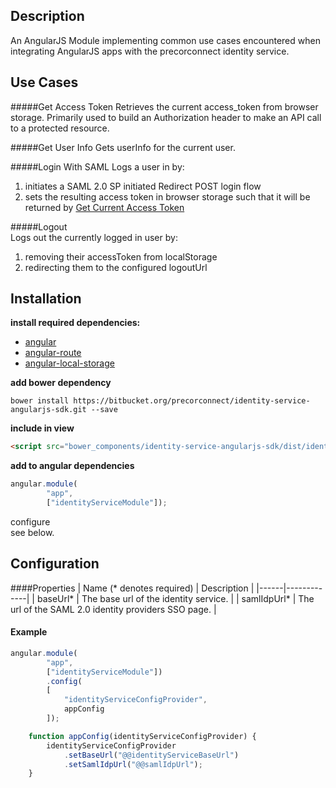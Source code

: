## Description
An AngularJS Module implementing common use cases encountered when integrating AngularJS apps
 with the precorconnect identity service.

## Use Cases
#####Get Access Token
Retrieves the current access_token from browser storage. Primarily used to build an 
Authorization header to make an API call to a protected resource.   

#####Get User Info
Gets userInfo for the current user.

#####Login With SAML
Logs a user in by:  
1.  initiates a SAML 2.0 SP initiated Redirect POST login flow  
2.  sets the resulting access token in browser storage such that it will be returned 
by [Get Current Access Token](#GetCurrentAccessToken)

#####Logout  
Logs out the currently logged in user by:  
1.  removing their accessToken from localStorage  
2.  redirecting them to the configured logoutUrl

## Installation  

**install required dependencies:**  
-  [angular](https://angularjs.org/)  
-  [angular-route](https://github.com/angular/bower-angular-route)  
-  [angular-local-storage](https://github.com/grevory/angular-local-storage)

**add bower dependency**  

```shell
bower install https://bitbucket.org/precorconnect/identity-service-angularjs-sdk.git --save
```  

**include in view**  
```html
<script src="bower_components/identity-service-angularjs-sdk/dist/identity-service-angularjs-sdk.js"></script>
```  

**add to angular dependencies**
```js
angular.module(
        "app",
        ["identityServiceModule"]);
```
configure  
see below.

## Configuration 
####Properties
| Name (* denotes required) | Description |
|------|-------------|
| baseUrl* | The base url of the identity service. |
| samlIdpUrl* | The url of the SAML 2.0 identity providers SSO page. |

#### Example
```js
angular.module(
        "app",
        ["identityServiceModule"])
        .config(
        [
            "identityServiceConfigProvider",
            appConfig
        ]);

    function appConfig(identityServiceConfigProvider) {
        identityServiceConfigProvider
            .setBaseUrl("@@identityServiceBaseUrl")
            .setSamlIdpUrl("@@samlIdpUrl");
    }
```
